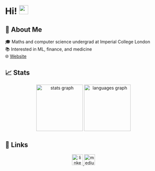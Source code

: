 # Hi! <img src="https://media.giphy.com/media/hvRJCLFzcasrR4ia7z/giphy.gif" width="29px">

## 🚀 About Me

🎓 Maths and computer science undergrad at Imperial College London <br>
📚 Interested in ML, finance, and medicine <br>
🌐 <a href="https://farischaudhry.github.io">Website</a>

## 📈 Stats

<div align="center">
    <img src="https://github-readme-stats.vercel.app/api?hide_title=true&hide_rank=true&show_icons=true&include_all_commits=true&count_private=true&disable_animations=false&theme=dracula&locale=en&hide_border=true&username=farischaudhry" height="150" alt="stats graph"  />
    <img src="https://github-readme-stats.vercel.app/api/top-langs?locale=en&hide_title=true&layout=compact&card_width=320&langs_count=5&theme=dracula&hide_border=true&custom_title=Languages&username=farischaudhry" height="150" alt="languages graph"  />
</div>

## 🔗 Links

<div align="center">
  <a href="https://uk.linkedin.com/in/faris-chaudhry-147336214?trk=people-guest_people_search-card" target="_blank">
    <img src="https://img.shields.io/badge/linkedin-%230077B5.svg?style=for-the-badge&logo=linkedin&logoColor=white" height="35" alt="linkedin logo"  />
  </a>
  <!-- <a href="https://github.com/farischaudhry/farischaudhry/raw/main/cv_faris_chaudhry.pdf" target="_blank">
    <img src="https://img.shields.io/badge/CV-4285F4?style=for-the-badge&logo=read-the-docs&logoColor=white" height="35" alt="resume"  />
  </a> -->
  <a href="https://farischaudhry.medium.com">
      <img src="https://img.shields.io/badge/Medium-12100E?style=for-the-badge&logo=medium&logoColor=white" height="35" alt="medium" />  
  </a>
</div>
